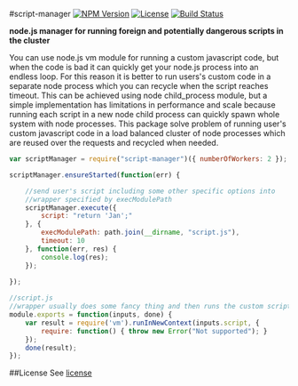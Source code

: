 #script-manager
[![NPM Version](http://img.shields.io/npm/v/script-manager.svg?style=flat-square)](https://npmjs.com/package/script-manager)
[![License](http://img.shields.io/npm/l/script-manager.svg?style=flat-square)](http://opensource.org/licenses/MIT)
[![Build Status](https://travis-ci.org/pofider/node-script-manager.png?branch=master)](https://travis-ci.org/pofider/node-script-manager)

**node.js manager for running foreign and potentially dangerous scripts in the cluster**

You can use node.js vm module for running a custom javascript code, but when the code is bad it can quickly get your node.js process into an endless loop. For this reason it is better to run users's custom code in a separate node process which you can recycle when the script reaches timeout. This can be achieved using node child_process module, but a simple implementation has limitations in performance and scale because running each script in a new node child process can quickly spawn whole system with node processes. This package solve problem of running user's custom javascript code in a load balanced cluster of node processes which are reused over the requests and recycled when needed.

```js
var scriptManager = require("script-manager")({ numberOfWorkers: 2 });

scriptManager.ensureStarted(function(err) {

	//send user's script including some other specific options into
	//wrapper specified by execModulePath
	scriptManager.execute({	
		script: "return 'Jan';"
	}, { 
		execModulePath: path.join(__dirname, "script.js"),
	    timeout: 10
	}, function(err, res) {
		console.log(res);
	});
	
});
```

```js
//script.js
//wrapper usually does some fancy thing and then runs the custom script using node.js vm module
module.exports = function(inputs, done) {
	var result = require('vm').runInNewContext(inputs.script, {
		require: function() { throw new Error("Not supported"); }
	});
	done(result);
});
```



##License
See [license](https://github.com/pofider/node-script-manager/blob/master/LICENSE)
